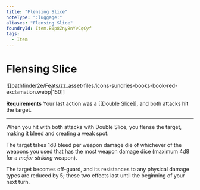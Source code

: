 ```yaml
---
title: "Flensing Slice"
noteType: ":luggage:"
aliases: "Flensing Slice"
foundryId: Item.B0p8Zny8nYvCqCyf
tags:
  - Item
---
```


# Flensing Slice
![[pathfinder2e/Feats/zz_asset-files/icons-sundries-books-book-red-exclamation.webp|150]]

**Requirements** Your last action was a [[Double Slice]], and both attacks hit the target.

* * *

When you hit with both attacks with Double Slice, you flense the target, making it bleed and creating a weak spot.

The target takes 1d8 bleed per weapon damage die of whichever of the weapons you used that has the most weapon damage dice (maximum 4d8 for a _major striking_ weapon).

The target becomes off-guard, and its resistances to any physical damage types are reduced by 5; these two effects last until the beginning of your next turn.
